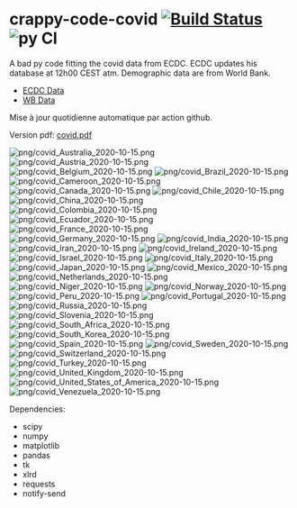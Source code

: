 # crappy-code-covid [![Build Status](https://cloud.drone.io/api/badges/a-lemonnier/crappy-code-covid/status.svg)](https://cloud.drone.io/a-lemonnier/crappy-code-covid) ![py CI](https://github.com/a-lemonnier/crappy-code-covid/workflows/py%20CI/badge.svg)
 
A bad py code fitting the covid data from ECDC. ECDC updates his database at 12h00 CEST atm. Demographic data are from World Bank.
 
- [ECDC Data](https://www.ecdc.europa.eu/en/publications-data/download-todays-data-geographic-distribution-covid-19-cases-worldwide)
- [WB Data](https://data.worldbank.org/indicator/sp.pop.totl)
 
 
Mise à jour quotidienne automatique par action github.
 
Version pdf: [covid.pdf](https://github.com/a-lemonnier/crappy-code-covid/raw/master/covid.pdf)
 
![png/covid_Australia_2020-10-15.png](png/covid_Australia_2020-10-15.png)
![png/covid_Austria_2020-10-15.png](png/covid_Austria_2020-10-15.png)
![png/covid_Belgium_2020-10-15.png](png/covid_Belgium_2020-10-15.png)
![png/covid_Brazil_2020-10-15.png](png/covid_Brazil_2020-10-15.png)
![png/covid_Cameroon_2020-10-15.png](png/covid_Cameroon_2020-10-15.png)
![png/covid_Canada_2020-10-15.png](png/covid_Canada_2020-10-15.png)
![png/covid_Chile_2020-10-15.png](png/covid_Chile_2020-10-15.png)
![png/covid_China_2020-10-15.png](png/covid_China_2020-10-15.png)
![png/covid_Colombia_2020-10-15.png](png/covid_Colombia_2020-10-15.png)
![png/covid_Ecuador_2020-10-15.png](png/covid_Ecuador_2020-10-15.png)
![png/covid_France_2020-10-15.png](png/covid_France_2020-10-15.png)
![png/covid_Germany_2020-10-15.png](png/covid_Germany_2020-10-15.png)
![png/covid_India_2020-10-15.png](png/covid_India_2020-10-15.png)
![png/covid_Iran_2020-10-15.png](png/covid_Iran_2020-10-15.png)
![png/covid_Ireland_2020-10-15.png](png/covid_Ireland_2020-10-15.png)
![png/covid_Israel_2020-10-15.png](png/covid_Israel_2020-10-15.png)
![png/covid_Italy_2020-10-15.png](png/covid_Italy_2020-10-15.png)
![png/covid_Japan_2020-10-15.png](png/covid_Japan_2020-10-15.png)
![png/covid_Mexico_2020-10-15.png](png/covid_Mexico_2020-10-15.png)
![png/covid_Netherlands_2020-10-15.png](png/covid_Netherlands_2020-10-15.png)
![png/covid_Niger_2020-10-15.png](png/covid_Niger_2020-10-15.png)
![png/covid_Norway_2020-10-15.png](png/covid_Norway_2020-10-15.png)
![png/covid_Peru_2020-10-15.png](png/covid_Peru_2020-10-15.png)
![png/covid_Portugal_2020-10-15.png](png/covid_Portugal_2020-10-15.png)
![png/covid_Russia_2020-10-15.png](png/covid_Russia_2020-10-15.png)
![png/covid_Slovenia_2020-10-15.png](png/covid_Slovenia_2020-10-15.png)
![png/covid_South_Africa_2020-10-15.png](png/covid_South_Africa_2020-10-15.png)
![png/covid_South_Korea_2020-10-15.png](png/covid_South_Korea_2020-10-15.png)
![png/covid_Spain_2020-10-15.png](png/covid_Spain_2020-10-15.png)
![png/covid_Sweden_2020-10-15.png](png/covid_Sweden_2020-10-15.png)
![png/covid_Switzerland_2020-10-15.png](png/covid_Switzerland_2020-10-15.png)
![png/covid_Turkey_2020-10-15.png](png/covid_Turkey_2020-10-15.png)
![png/covid_United_Kingdom_2020-10-15.png](png/covid_United_Kingdom_2020-10-15.png)
![png/covid_United_States_of_America_2020-10-15.png](png/covid_United_States_of_America_2020-10-15.png)
![png/covid_Venezuela_2020-10-15.png](png/covid_Venezuela_2020-10-15.png)
 
Dependencies:
- scipy
- numpy
- matplotlib
- pandas
- tk
- xlrd
- requests
- notify-send
